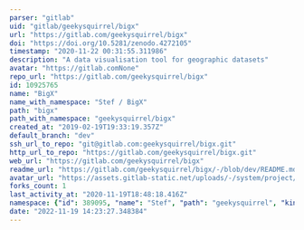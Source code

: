 ```yaml
---
parser: "gitlab"
uid: "gitlab/geekysquirrel/bigx"
url: "https://gitlab.com/geekysquirrel/bigx"
doi: "https://doi.org/10.5281/zenodo.4272105"
timestamp: "2020-11-22 00:31:55.311986"
description: "A data visualisation tool for geographic datasets"
avatar: "https://gitlab.comNone"
repo_url: "https://gitlab.com/geekysquirrel/bigx"
id: 10925765
name: "BigX"
name_with_namespace: "Stef / BigX"
path: "bigx"
path_with_namespace: "geekysquirrel/bigx"
created_at: "2019-02-19T19:33:19.357Z"
default_branch: "dev"
ssh_url_to_repo: "git@gitlab.com:geekysquirrel/bigx.git"
http_url_to_repo: "https://gitlab.com/geekysquirrel/bigx.git"
web_url: "https://gitlab.com/geekysquirrel/bigx"
readme_url: "https://gitlab.com/geekysquirrel/bigx/-/blob/dev/README.md"
avatar_url: "https://assets.gitlab-static.net/uploads/-/system/project/avatar/10925765/bigx.png"
forks_count: 1
last_activity_at: "2020-11-19T18:48:18.416Z"
namespace: {"id": 389095, "name": "Stef", "path": "geekysquirrel", "kind": "user", "full_path": "geekysquirrel", "parent_id": null, "avatar_url": "/uploads/-/system/user/avatar/332603/avatar.png", "web_url": "https://gitlab.com/geekysquirrel"}
date: "2022-11-19 14:23:27.348384"
---
```

